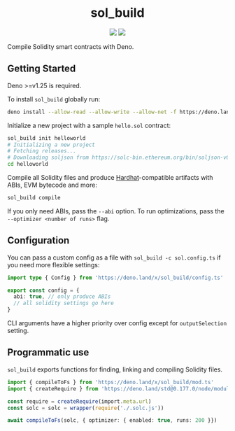 <div align="center">

# sol_build

[![][code-quality-img]][code-quality] [![][docs-badge]][docs]

</div>

Compile Solidity smart contracts with Deno.

## Getting Started

Deno >=v1.25 is required.

To install `sol_build` globally run:

```sh
deno install --allow-read --allow-write --allow-net -f https://deno.land/x/sol_build/cli.ts
```

Initialize a new project with a sample `hello.sol` contract:

```sh
sol_build init helloworld
# Initializing a new project
# Fetching releases...
# Downloading soljson from https://solc-bin.ethereum.org/bin/soljson-v0.8.19+commit.7dd6d404.js...
cd helloworld
```

Compile all Solidity files and produce [Hardhat](https://github.com/NomicFoundation/hardhat)-compatible artifacts with ABIs, EVM bytecode and more:

```sh
sol_build compile
```

If you only need ABIs, pass the `--abi` option.
To run optimizations, pass the `--optimizer <number of runs>` flag. 

## Configuration

You can pass a custom config as a file with `sol_build -c sol.config.ts` if you need more flexible settings:

```ts
import type { Config } from 'https://deno.land/x/sol_build/config.ts'

export const config = {
  abi: true, // only produce ABIs
  // all solidity settings go here
}
```

CLI arguments have a higher priority over config except for `outputSelection` setting.

## Programmatic use

`sol_build` exports functions for finding, linking and compiling Solidity files.

```ts
import { compileToFs } from 'https://deno.land/x/sol_build/mod.ts'
import { createRequire } from 'https://deno.land/std@0.177.0/node/module.ts'

const require = createRequire(import.meta.url)
const solc = solc = wrapper(require('./.solc.js'))

await compileToFs(solc, { optimizer: { enabled: true, runs: 200 }})
```


[code-quality-img]: https://img.shields.io/codefactor/grade/github/deno-web3/sol_build?style=for-the-badge&color=626890&
[code-quality]: https://www.codefactor.io/repository/github/deno-web3/sol_build
[docs-badge]: https://img.shields.io/github/v/release/deno-web3/sol_build?label=Docs&logo=deno&style=for-the-badge&color=626890
[docs]: https://doc.deno.land/https/deno.land/x/sol_build/mod.ts
